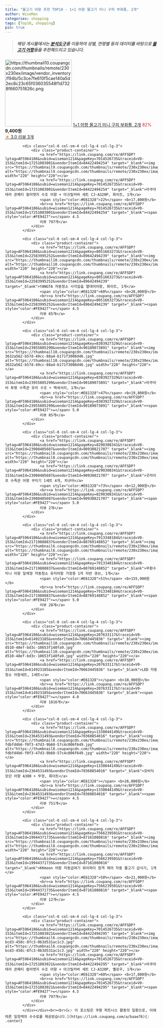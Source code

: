 ```yaml
---
title: "물고기 어항 추천 TOP10 - 1+1 어항 물고기 미니 구피 부화통, 2개"
author: WiseMan
categories: shopping
tags: [Top10, shopping]
pin: true
---
```


> ##### 해당 게시물에서는 [**분석도구**](https://itemscout.io/)를 이용하여 **성별**, **연령별** 등의 데이터를 바탕으로 [**물고기 어항**](https://link.coupang.com/a/baae76)들을 추천해드리고 있습니다.
<div class="container"><div class="row">
            <div class="col-6 col-sm-4 col-lg-4 col-lg-3">
                <div class="product-container">
                    <a href="https://link.coupang.com/re/AFFSDP?lptag=AF5964186&subid=wiseman1214&pageKey=8204925636&traceid=V0-153&itemId=23532058973&vendorItemId=90558348449" target="_blank"><img src="https://thumbnail10.coupangcdn.com/thumbnails/remote/230x230ex/image/vendor_inventory/f94b/5c3ce7fe610f5cae140a5d2ec8c23c65f036035548f1d7328f660751826c.png" alt="https://thumbnail10.coupangcdn.com/thumbnails/remote/230x230ex/image/vendor_inventory/f94b/5c3ce7fe610f5cae140a5d2ec8c23c65f036035548f1d7328f660751826c.png" width="220" height="220"></a>
                    <a href="https://link.coupang.com/re/AFFSDP?lptag=AF5964186&subid=wiseman1214&pageKey=8204925636&traceid=V0-153&itemId=23532058973&vendorItemId=90558348449" target="_blank">1+1 어항 물고기 미니 구피 부화통, 2개</a>
                    <span style="color:#E61328">82%</span> <b>9,400원</b>
                    <br><a href="https://link.coupang.com/re/AFFSDP?lptag=AF5964186&subid=wiseman1214&pageKey=8204925636&traceid=V0-153&itemId=23532058973&vendorItemId=90558348449" target="_blank"><span style="color:#FE9427">★</span> 3.0
                    리뷰 3개</a>
                </div>
            </div>
            
            <div class="col-6 col-sm-4 col-lg-4 col-lg-3">
                <div class="product-container">
                    <a href="https://link.coupang.com/re/AFFSDP?lptag=AF5964186&subid=wiseman1214&pageKey=7014526735&traceid=V0-153&itemId=17251083001&vendorItemId=84422494254" target="_blank"><img src="https://thumbnail9.coupangcdn.com/thumbnails/remote/230x230ex/image/0820_amir_esrgan_inf80k_batch_0_max3k/f41d/71f80e98aa037c958e54185e3ee752a6312a29e230b5a22698314c4a779e.jpg" alt="https://thumbnail9.coupangcdn.com/thumbnails/remote/230x230ex/image/0820_amir_esrgan_inf80k_batch_0_max3k/f41d/71f80e98aa037c958e54185e3ee752a6312a29e230b5a22698314c4a779e.jpg" width="220" height="220"></a>
                    <a href="https://link.coupang.com/re/AFFSDP?lptag=AF5964186&subid=wiseman1214&pageKey=7014526735&traceid=V0-153&itemId=17251083001&vendorItemId=84422494254" target="_blank">아쿠아테라 콘페티 컬러엣지 수조 어항 + 아크릴커버 세트 CJ-A320P, 화이트, 1개</a>
                    <span style="color:#E61328">22%</span> <b>17,800원</b>
                    <br><a href="https://link.coupang.com/re/AFFSDP?lptag=AF5964186&subid=wiseman1214&pageKey=7014526735&traceid=V0-153&itemId=17251083001&vendorItemId=84422494254" target="_blank"><span style="color:#FE9427">★</span> 4.5
                    리뷰 797개</a>
                </div>
            </div>
            
            <div class="col-6 col-sm-4 col-lg-4 col-lg-3">
                <div class="product-container">
                    <a href="https://link.coupang.com/re/AFFSDP?lptag=AF5964186&subid=wiseman1214&pageKey=8051663273&traceid=V0-153&itemId=22583995252&vendorItemId=89642494239" target="_blank"><img src="https://thumbnail10.coupangcdn.com/thumbnails/remote/230x230ex/image/0820_amir_esrgan_inf80k_batch_1_max3k/3107/06435ae6004c51f7a44b4c6f22158ac3855d70281045aa1fcb66ddd2e2cf.jpg" alt="https://thumbnail10.coupangcdn.com/thumbnails/remote/230x230ex/image/0820_amir_esrgan_inf80k_batch_1_max3k/3107/06435ae6004c51f7a44b4c6f22158ac3855d70281045aa1fcb66ddd2e2cf.jpg" width="220" height="220"></a>
                    <a href="https://link.coupang.com/re/AFFSDP?lptag=AF5964186&subid=wiseman1214&pageKey=8051663273&traceid=V0-153&itemId=22583995252&vendorItemId=89642494239" target="_blank">YANGTA 자동청소 사각압출 열대어어항, 화이트, 1개</a>
                    <span style="color:#E61328">60%</span> <b>28,800원</b>
                    <br><a href="https://link.coupang.com/re/AFFSDP?lptag=AF5964186&subid=wiseman1214&pageKey=8051663273&traceid=V0-153&itemId=22583995252&vendorItemId=89642494239" target="_blank"><span style="color:#FE9427">★</span> 4.5
                    리뷰 65개</a>
                </div>
            </div>
            
            <div class="col-6 col-sm-4 col-lg-4 col-lg-3">
                <div class="product-container">
                    <a href="https://link.coupang.com/re/AFFSDP?lptag=AF5964186&subid=wiseman1214&pageKey=8303927329&traceid=V0-153&itemId=23955805299&vendorItemId=90189073891" target="_blank"><img src="https://thumbnail10.coupangcdn.com/thumbnails/remote/230x230ex/image/retail/images/2446004874326730-3632a562-b57d-49cc-88a4-b171f3008d46.jpg" alt="https://thumbnail10.coupangcdn.com/thumbnails/remote/230x230ex/image/retail/images/2446004874326730-3632a562-b57d-49cc-88a4-b171f3008d46.jpg" width="220" height="220"></a>
                    <a href="https://link.coupang.com/re/AFFSDP?lptag=AF5964186&subid=wiseman1214&pageKey=8303927329&traceid=V0-153&itemId=23955805299&vendorItemId=90189073891" target="_blank">아쿠아비 투명 수족관 유리 수조 + 액세서리, 1개</a>
                    <span style="color:#E61328">47%</span> <b>19,800원</b>
                    <br><a href="https://link.coupang.com/re/AFFSDP?lptag=AF5964186&subid=wiseman1214&pageKey=8303927329&traceid=V0-153&itemId=23955805299&vendorItemId=90189073891" target="_blank"><span style="color:#FE9427">★</span> 5.0
                    리뷰 85개</a>
                </div>
            </div>
            
            <div class="col-6 col-sm-4 col-lg-4 col-lg-3">
                <div class="product-container">
                    <a href="https://link.coupang.com/re/AFFSDP?lptag=AF5964186&subid=wiseman1214&pageKey=8290308341&traceid=V0-153&itemId=23908405607&vendorItemId=90930821707" target="_blank"><img src="https://thumbnail8.coupangcdn.com/thumbnails/remote/230x230ex/image/vendor_inventory/c5fc/d55000641ca715df7c6687872a919fbab602aa19fe59c37a126b6fe86a76.jpg" alt="https://thumbnail8.coupangcdn.com/thumbnails/remote/230x230ex/image/vendor_inventory/c5fc/d55000641ca715df7c6687872a919fbab602aa19fe59c37a126b6fe86a76.jpg" width="220" height="220"></a>
                    <a href="https://link.coupang.com/re/AFFSDP?lptag=AF5964186&subid=wiseman1214&pageKey=8290308341&traceid=V0-153&itemId=23908405607&vendorItemId=90930821707" target="_blank">굿라이프 수족관 어항 꾸미기 1세트 4개, 피규어</a>
                    <span style="color:#E61328">73%</span> <b>12,900원</b>
                    <br><a href="https://link.coupang.com/re/AFFSDP?lptag=AF5964186&subid=wiseman1214&pageKey=8290308341&traceid=V0-153&itemId=23908405607&vendorItemId=90930821707" target="_blank"><span style="color:#FE9427">★</span> 5.0
                    리뷰 2개</a>
                </div>
            </div>
            
            <div class="col-6 col-sm-4 col-lg-4 col-lg-3">
                <div class="product-container">
                    <a href="https://link.coupang.com/re/AFFSDP?lptag=AF5964186&subid=wiseman1214&pageKey=7913348184&traceid=V0-153&itemId=21719888837&vendorItemId=88769148852" target="_blank"><img src="https://thumbnail6.coupangcdn.com/thumbnails/remote/230x230ex/image/vendor_inventory/4a4b/e92a71337a8ea47cb72f9e45166139c1a90a50a17d312ab38b38d69f83ec.png" alt="https://thumbnail6.coupangcdn.com/thumbnails/remote/230x230ex/image/vendor_inventory/4a4b/e92a71337a8ea47cb72f9e45166139c1a90a50a17d312ab38b38d69f83ec.png" width="220" height="220"></a>
                    <a href="https://link.coupang.com/re/AFFSDP?lptag=AF5964186&subid=wiseman1214&pageKey=7913348184&traceid=V0-153&itemId=21719888837&vendorItemId=88769148852" target="_blank">무환수 미니 어항 일체형 자동청소 유리어항 가정용 1자 자반 큐브, 1개</a>
                    <span style="color:#E61328">51%</span> <b>155,900원</b>
                    <br><a href="https://link.coupang.com/re/AFFSDP?lptag=AF5964186&subid=wiseman1214&pageKey=7913348184&traceid=V0-153&itemId=21719888837&vendorItemId=88769148852" target="_blank"><span style="color:#FE9427">★</span> 5.0
                    리뷰 28개</a>
                </div>
            </div>
            
            <div class="col-6 col-sm-4 col-lg-4 col-lg-3">
                <div class="product-container">
                    <a href="https://link.coupang.com/re/AFFSDP?lptag=AF5964186&subid=wiseman1214&pageKey=207633117&traceid=V0-153&itemId=614923185&vendorItemId=70663445836" target="_blank"><img src="https://thumbnail10.coupangcdn.com/thumbnails/remote/230x230ex/image/vendor_inventory/images/2019/02/23/10/7/d7e141a7-d510-48ef-bd3c-10653f140fa9.jpg" alt="https://thumbnail10.coupangcdn.com/thumbnails/remote/230x230ex/image/vendor_inventory/images/2019/02/23/10/7/d7e141a7-d510-48ef-bd3c-10653f140fa9.jpg" width="220" height="220"></a>
                    <a href="https://link.coupang.com/re/AFFSDP?lptag=AF5964186&subid=wiseman1214&pageKey=207633117&traceid=V0-153&itemId=614923185&vendorItemId=70663445836" target="_blank">LED 자동청소 어항세트, 1세트</a>
                    <span style="color:#E61328"></span> <b>10,900원</b>
                    <br><a href="https://link.coupang.com/re/AFFSDP?lptag=AF5964186&subid=wiseman1214&pageKey=207633117&traceid=V0-153&itemId=614923185&vendorItemId=70663445836" target="_blank"><span style="color:#FE9427">★</span> 4.0
                    리뷰 1816개</a>
                </div>
            </div>
            
            <div class="col-6 col-sm-4 col-lg-4 col-lg-3">
                <div class="product-container">
                    <a href="https://link.coupang.com/re/AFFSDP?lptag=AF5964186&subid=wiseman1214&pageKey=1338044149&traceid=V0-153&itemId=2364531493&vendorItemId=70360854016" target="_blank"><img src="https://thumbnail8.coupangcdn.com/thumbnails/remote/230x230ex/image/retail/images/12028634503346-fdbfd4b6-f0f3-47d3-9b60-57c4c006f649.jpg" alt="https://thumbnail8.coupangcdn.com/thumbnails/remote/230x230ex/image/retail/images/12028634503346-fdbfd4b6-f0f3-47d3-9b60-57c4c006f649.jpg" width="220" height="220"></a>
                    <a href="https://link.coupang.com/re/AFFSDP?lptag=AF5964186&subid=wiseman1214&pageKey=1338044149&traceid=V0-153&itemId=2364531493&vendorItemId=70360854016" target="_blank">모비딕 모던 어항 A300 + 뚜껑, 화이트</a>
                    <span style="color:#E61328"></span> <b>26,000원</b>
                    <br><a href="https://link.coupang.com/re/AFFSDP?lptag=AF5964186&subid=wiseman1214&pageKey=1338044149&traceid=V0-153&itemId=2364531493&vendorItemId=70360854016" target="_blank"><span style="color:#FE9427">★</span> 4.5
                    리뷰 751개</a>
                </div>
            </div>
            
            <div class="col-6 col-sm-4 col-lg-4 col-lg-3">
                <div class="product-container">
                    <a href="https://link.coupang.com/re/AFFSDP?lptag=AF5964186&subid=wiseman1214&pageKey=7566239501&traceid=V0-153&itemId=19944371735&vendorItemId=87161080816" target="_blank"><img src="https://thumbnail8.coupangcdn.com/thumbnails/remote/230x230ex/image/vendor_inventory/c7d9/19a51e57dbafe2bc412804c5d8541c6db2bcbda68af2ecda130146e232b7.jpg" alt="https://thumbnail8.coupangcdn.com/thumbnails/remote/230x230ex/image/vendor_inventory/c7d9/19a51e57dbafe2bc412804c5d8541c6db2bcbda68af2ecda130146e232b7.jpg" width="220" height="220"></a>
                    <a href="https://link.coupang.com/re/AFFSDP?lptag=AF5964186&subid=wiseman1214&pageKey=7566239501&traceid=V0-153&itemId=19944371735&vendorItemId=87161080816" target="_blank">KKmoon 어항 자동급여기 와이파이 원격 제어 자동 물고기 급식기, 1개</a>
                    <span style="color:#E61328">58%</span> <b>21,900원</b>
                    <br><a href="https://link.coupang.com/re/AFFSDP?lptag=AF5964186&subid=wiseman1214&pageKey=7566239501&traceid=V0-153&itemId=19944371735&vendorItemId=87161080816" target="_blank"><span style="color:#FE9427">★</span> 4.5
                    리뷰 12개</a>
                </div>
            </div>
            
            <div class="col-6 col-sm-4 col-lg-4 col-lg-3">
                <div class="product-container">
                    <a href="https://link.coupang.com/re/AFFSDP?lptag=AF5964186&subid=wiseman1214&pageKey=7014526735&traceid=V0-153&itemId=17251083021&vendorItemId=84422494295" target="_blank"><img src="https://thumbnail6.coupangcdn.com/thumbnails/remote/230x230ex/image/retail/images/2022/12/22/11/6/239da4fe-bcd3-458c-8fc3-0b3d531ac1c3.jpg" alt="https://thumbnail6.coupangcdn.com/thumbnails/remote/230x230ex/image/retail/images/2022/12/22/11/6/239da4fe-bcd3-458c-8fc3-0b3d531ac1c3.jpg" width="220" height="220"></a>
                    <a href="https://link.coupang.com/re/AFFSDP?lptag=AF5964186&subid=wiseman1214&pageKey=7014526735&traceid=V0-153&itemId=17251083021&vendorItemId=84422494295" target="_blank">아쿠아테라 콘페티 컬러엣지 수조 어항 + 아크릴커버 세트 CJ-A320P, 옐로우, 1개</a>
                    <span style="color:#E61328">60%</span> <b>17,800원</b>
                    <br><a href="https://link.coupang.com/re/AFFSDP?lptag=AF5964186&subid=wiseman1214&pageKey=7014526735&traceid=V0-153&itemId=17251083021&vendorItemId=84422494295" target="_blank"><span style="color:#FE9427">★</span> 4.5
                    리뷰 797개</a>
                </div>
            </div>
            </div></div><br><br>[👉 이 포스팅은 쿠팡 파트너스 활동의 일환으로, 이에 따른 일정액의 수수료를 제공받습니다.](https://link.coupang.com/a/baae76){: .center}